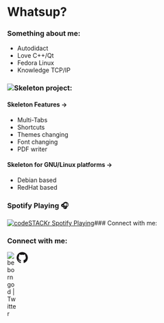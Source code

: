 # Whatsup?

### Something about me:

- Autodidact
- Love C++/Qt
- Fedora Linux
- Knowledge TCP/IP

### ![Skeleton project:](https://github.com/beborngod/Skeleton)
#### Skeleton Features ->
- Multi-Tabs
- Shortcuts
- Themes changing
- Font changing
- PDF writer

#### Skeleton for GNU/Linux platforms ->

- Debian based
- RedHat based

### Spotify Playing 🎧

[<img src="https://now-playing-codestackr.vercel.app/api/spotify-playing" alt="codeSTACKr Spotify Playing" width="350" />](https://open.spotify.com/user/xglhjmhcc6nxmbh0gjcihencz)### Connect with me:

### Connect with me:

[<img align="left" alt="beborngod | Twitter" width="22px" src="https://cdn.jsdelivr.net/npm/simple-icons@v3/icons/twitter.svg" />][twitter]
[<img align="left" alt="GitHub" width="26px" src="https://raw.githubusercontent.com/github/explore/78df643247d429f6cc873026c0622819ad797942/topics/github/github.png" />][partisaner]

[partisaner]: https://github.com/Partisaner
[twitter]: https://twitter.com/beborngod
